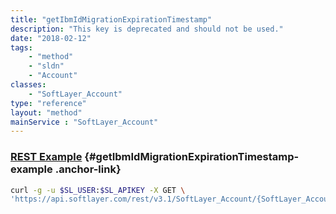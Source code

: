 ```yaml
---
title: "getIbmIdMigrationExpirationTimestamp"
description: "This key is deprecated and should not be used."
date: "2018-02-12"
tags:
    - "method"
    - "sldn"
    - "Account"
classes:
    - "SoftLayer_Account"
type: "reference"
layout: "method"
mainService : "SoftLayer_Account"
---
```


### [REST Example](#getIbmIdMigrationExpirationTimestamp-example) <a href="/article/rest/"><i class="fas fa-question"></i></a> {#getIbmIdMigrationExpirationTimestamp-example .anchor-link} 
```bash
curl -g -u $SL_USER:$SL_APIKEY -X GET \
'https://api.softlayer.com/rest/v3.1/SoftLayer_Account/{SoftLayer_AccountID}/getIbmIdMigrationExpirationTimestamp'
```
